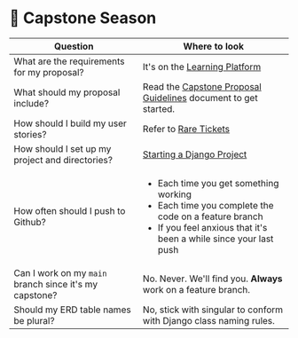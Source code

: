 # 🚀 Capstone Season

| Question | Where to look |
|---|---|
| What are the requirements for my proposal? | It's on the [Learning Platform](https://learning.nss.team/) |
| What should my proposal include? | Read the [Capstone Proposal Guidelines](./chapters/CAPSTONE_EXAMPLE.md) document to get started. |
| How should I build my user stories? | Refer to [Rare Tickets](https://github.com/nss-group-projects/rare-client/issues) |
| How should I set up my project and directories? | [Starting a Django Project](./chapters/DJANGO_INIT.md) |
| How often should I push to Github? | <ul><li>Each time you get something working</li><li>Each time you complete the code on a feature branch</li><li>If you feel anxious that it's been a while since your last push</li></ul>  |
| Can I work on my `main` branch since it's my capstone? | No. Never. We'll find you. **Always** work on a feature branch. |
| Should my ERD table names be plural? | No, stick with singular to conform with Django class naming rules. |

